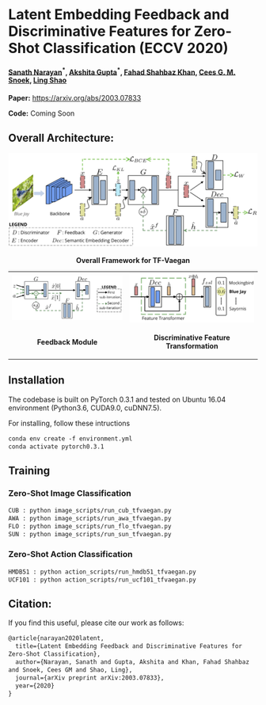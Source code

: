 # Latent Embedding Feedback and Discriminative Features for Zero-Shot Classification (ECCV 2020)

#### [Sanath Narayan](https://scholar.google.com/citations?user=Bx7EFGoAAAAJ&hl=en)<sup>\*</sup>, [Akshita Gupta](https://scholar.google.com/citations?user=G01YeI0AAAAJ&hl=en)<sup>\*</sup>, [Fahad Shahbaz Khan](https://scholar.google.es/citations?user=zvaeYnUAAAAJ&hl=en), [Cees G. M. Snoek](https://scholar.google.com/citations?hl=en&user=0uKdbscAAAAJ&view_op), [Ling Shao](https://scholar.google.com/citations?user=z84rLjoAAAAJ&hl=en) ####

**Paper:** https://arxiv.org/abs/2003.07833

**Code:** Coming Soon

## **Overall Architecture:** 

<p align="center">
  <img src = "images/ovarch.png" width="700">
  <br/>
  <br/>
  <b> Overall Framework for TF-Vaegan </b>
</p>

<table>
  <tr>
    <td> <img src = "images/feedback.png" width="600"> </td>
    <td> <img src = "images/decoder.png" width="600"> </td>
  </tr>
  <tr >
    <td><p align="center"> <b> Feedback Module </b></p></td>
    <td><p align="center"><b> Discriminative Feature Transformation </b></p></td>
  </tr>
</table>

## Installation
The codebase is built on PyTorch 0.3.1 and tested on Ubuntu 16.04 environment (Python3.6, CUDA9.0, cuDNN7.5).

For installing, follow these intructions
```
conda env create -f environment.yml
conda activate pytorch0.3.1
```
## Training

### Zero-Shot Image Classification
```
CUB : python image_scripts/run_cub_tfvaegan.py
AWA : python image_scripts/run_awa_tfvaegan.py
FLO : python image_scripts/run_flo_tfvaegan.py
SUN : python image_scripts/run_sun_tfvaegan.py

```
### Zero-Shot Action Classification
```
HMDB51 : python action_scripts/run_hmdb51_tfvaegan.py
UCF101 : python action_scripts/run_ucf101_tfvaegan.py

```

## Citation:

If you find this useful, please cite our work as follows:
```
@article{narayan2020latent,
  title={Latent Embedding Feedback and Discriminative Features for Zero-Shot Classification},
  author={Narayan, Sanath and Gupta, Akshita and Khan, Fahad Shahbaz and Snoek, Cees GM and Shao, Ling},
  journal={arXiv preprint arXiv:2003.07833},
  year={2020}
}
```
